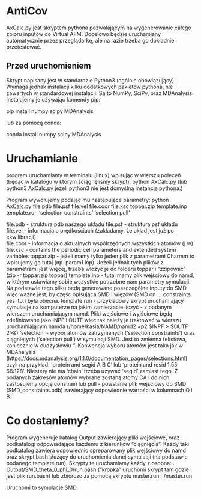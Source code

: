 # AntiCov
AxCalc.py jest skryptem pythona pozwalającym na wygenerowanie całego zbioru inputów do Virtual AFM. Docelowo będzie uruchamiany automatycznie przez przeglądarkę, ale na razie trzeba go dokładnie przetestować.

Przed uruchomieniem
--------------------------
Skrypt napisany jest w standardzie Python3 (ogólnie obowiązujący). Wymaga jednak instalacji kilku dodatkowych pakietów pythona, nie zawartych w standardowej instalacji. Są to NumPy, SciPy, oraz MDAnalysis.
Instalujemy je używając komendy pip:

 pip install numpy scipy MDAnalysis

lub za pomocą conda:

conda install numpy scipy MDAnalysis

# Uruchamianie
program uruchamiamy w terminalu (linux) wpisując w wierszu poleceń (będąc w katalogu w którym ściągnęliśmy skrypt):
python AxCalc.py  (lub python3 AxCalc.py  jeżeli python3 nie jest domyślną instancją pythona.)

Program wywołujemy podając mu następujące parametry:
python AxCalc.py file.pdb file.psf file.vel file.coor file.xsc toppar.zip template.inp template.run ‘selection constraints’ ‘selection pull’

file.pdb        - struktura pdb naszego układu
file.psf        - struktura psf układu
file.vel        - informacja o prędkościach (zakładamy, że układ jest już po ekwilibracji)  
file.coor    - informacja o aktualnych współrzędnych wszystkich atomów (j.w)
file.xsc        - contains the periodic cell parameters and extended system variables
toppar.zip    - jeżeli mamy tylko jeden plik z parametrami Charmm to wpisujemy go tutaj
  (np. param1.inp). Jeżeli jednak tych plików z parametrami jest więcej, trzeba 
  włożyć je do folderu toppar i “zzipować” (zip -r toppar.zip toppar)
template.inp    - tutaj mamy plik wejściowy do namd, w którym ustawiamy sobie wszystkie 
  potrzebne nam parametry symulacji. Na podstawie tego pliku będą generowane poszczególne inputy do SMD więc ważne jest, by część opisująca SMD i więzów (SMD on … constraints yes itp.) była obecna.
template.run    - przykładowy skrypt uruchamiający symulacje na komputerze na jakim 
  zamierzacie liczyć - z podanym wierszem uruchamiającym namd. Pliki wejściowe i wyjściowe będą zdefiniowane jako INPF i OUTF więc tak należy je traktować w wierszu uruchamiającym namda (/home/kasia/NAMD/namd2 +p2 $INPF > $OUTF 2>&)
‘selection’    - wybór atomów zatrzymanych (‘selection constraints’) oraz ciągniętych 
 (‘selection pull’) w symulacji SMD. Jest to zmienna tekstowa, koniecznie w cudzysłowiu ‘’. Konwencja wyboru atomów jest taka jak w MDAnalysis (https://docs.mdanalysis.org/1.1.0/documentation_pages/selections.html) czyli na przykład: ‘protein and segid A B C’  lub  ‘protein and resid 1:55 66:128’. Niestety nie ma ‘chain’ trzeba używać ‘segid’ zamiast tego.
Z podanych zakresów atomów wybrane zostaną atomy CA i do nich zastosujemy opcję constrain lub pull - powstanie plik wejściowy do SMD (SMD_constraints.pdb) zawierający odpowiednie wartości w kolumnach O i B.

# Co dostaniemy?
Program wygeneruje katalog Output zawierający pliki wejściowe, oraz podkatalogi odpowiadające każdemu z kierunków “ciągnięcia”. Każdy taki podkatalog zawiera odpowiednio spreparowany plik wejściowy do namd oraz skrypt bash służący do uruchomienia danej symulacji (na podstawie podanego template.run). Skrypty te uruchamiamy każdy z osobna:
 . Output/SMD_theta_0_phi_0/run.bash (“kropka” uruchomi skrypt tam gdzie jest plik run.bash)
lub zbiorczo za pomocą skryptu master.run:
./master.run

Uruchomi to symulacje SMD.
